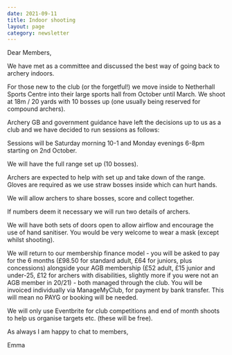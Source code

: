 ```yaml
---
date: 2021-09-11
title: Indoor shooting
layout: page
category: newsletter
---
```

Dear Members,

We have met as a committee and discussed the best way of going back to archery indoors.

For those new to the club (or the forgetful!) we move inside to Netherhall Sports Centre into their large sports hall from October until March. We shoot at 18m / 20 yards with 10 bosses up (one usually being reserved for compound archers).

Archery GB and government guidance have left the decisions up to us as a club and we have decided to run sessions as follows:

Sessions will be Saturday morning 10-1 and Monday evenings 6-8pm starting on 2nd October.

We will have the full range set up (10 bosses).

Archers are expected to help with set up and take down of the range. Gloves are required as we use straw bosses inside which can hurt hands.

We will allow archers to share bosses, score and collect together.

If numbers deem it necessary we will run two details of archers.

We will have both sets of doors open to allow airflow and encourage the use of hand sanitiser. You would be very welcome to wear a mask (except whilst shooting).

We will return to our membership finance model - you will be asked to pay for the 6 months (£98.50 for standard adult, £64 for juniors, plus concessions) alongside your AGB membership (£52 adult, £15 junior and under-25, £12 for archers with disabilities, slightly more if you were not an AGB member in 20/21) - both managed through the club.  You will be invoiced individually via ManageMyClub, for payment by bank transfer. This will mean no PAYG or booking will be needed.

We will only use Eventbrite for club competitions and end of month shoots to help us organise targets etc. (these will be free).

As always I am happy to chat to members,

Emma
